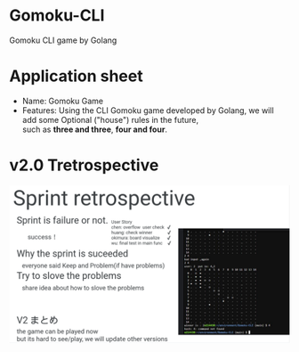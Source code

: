 # Gomoku-CLI
Gomoku CLI game by Golang


# Application sheet
- Name: Gomoku Game
- Features: Using the CLI Gomoku game developed by Golang, we will add some Optional ("house") rules in the future,    
  such as **three and three**, **four and four**.


# v2.0 Tretrospective
     
![v2p1](https://github.com/HUSE2021/Gomoku-CLI/blob/main/todo/v2.png)
